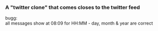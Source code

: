 ### A "twitter clone" that comes closes to the twitter feed

bugg:  
all messages show at 08:09 for HH:MM - day, month & year are correct
